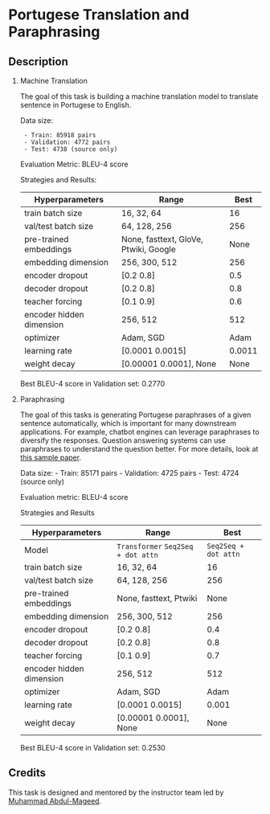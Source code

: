 # Portugese Translation and Paraphrasing


## Description

1. Machine Translation

    The goal of this task is building a machine translation model to translate sentence in Portugese to English. 
    
    Data size:

        - Train: 85918 pairs
        - Validation: 4772 pairs
        - Test: 4738 (source only)
    
    Evaluation Metric: BLEU-4 score

    Strategies and Results:

    | Hyperparameters | Range | Best |
    |-----------------|-------|------|
    | train batch size | 16, 32, 64 | 16 |
    | val/test batch size | 64, 128, 256 | 256 |
    | pre-trained embeddings | None, fasttext, GloVe, Ptwiki, Google | None |
    | embedding dimension | 256, 300, 512 | 256 |
    | encoder dropout | [0.2 0.8] | 0.5 |
    | decoder dropout | [0.2 0.8] | 0.8 |
    | teacher forcing | [0.1 0.9] | 0.6 |
    | encoder hidden dimension | 256, 512 | 512 |
    | optimizer | Adam, SGD | Adam |
    | learning rate | [0.0001 0.0015] | 0.0011 |
    | weight decay | [0.00001 0.0001], None | None |
    
    Best BLEU-4 score in Validation set: 0.2770

2. Paraphrasing

    The goal of this tasks is generating Portugese paraphrases of a given sentence automatically, which is important for many downstream applications. For example, chatbot engines can leverage paraphrases to diversify the responses. Question answering systems can use paraphrases to understand the question better. For more details, look at [this sample paper](http://people.ee.duke.edu/~lcarin/emnlp_gap.pdf).

    Data size:
        - Train: 85171 pairs
        - Validation: 4725 pairs
        - Test: 4724 (source only)

    Evaluation metric: BLEU-4 score

    Strategies and Results

    | Hyperparameters | Range | Best |
    |-----------------|-------|------|
    | Model | `Transformer` `Seq2Seq + dot attn` | `Seq2Seq + dot attn` |
    | train batch size | 16, 32, 64 | 16 |
    | val/test batch size | 64, 128, 256 | 256 |
    | pre-trained embeddings | None, fasttext, Ptwiki | None |
    | embedding dimension | 256, 300, 512 | 256 |
    | encoder dropout | [0.2 0.8] | 0.4 |
    | decoder dropout | [0.2 0.8] | 0.8 |
    | teacher forcing | [0.1 0.9] | 0.7 |
    | encoder hidden dimension | 256, 512 | 512 |
    | optimizer | Adam, SGD | Adam |
    | learning rate | [0.0001 0.0015] | 0.001 |
    | weight decay | [0.00001 0.0001], None | None |
    
    Best BLEU-4 score in Validation set: 0.2530



## Credits

This task is designed and mentored by the instructor team led by [Muhammad Abdul-Mageed](https://mageed.arts.ubc.ca/).
